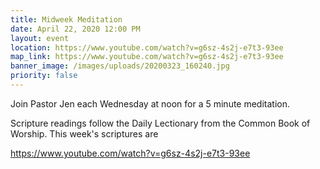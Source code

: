 ```yaml
---
title: Midweek Meditation
date: April 22, 2020 12:00 PM
layout: event
location: https://www.youtube.com/watch?v=g6sz-4s2j-e7t3-93ee
map_link: https://www.youtube.com/watch?v=g6sz-4s2j-e7t3-93ee
banner_image: /images/uploads/20200323_160240.jpg
priority: false
---
```

Join Pastor Jen each Wednesday at noon for a 5 minute meditation.

Scripture readings follow the Daily Lectionary from the Common Book of Worship. This week's scriptures are

https://www.youtube.com/watch?v=g6sz-4s2j-e7t3-93ee
